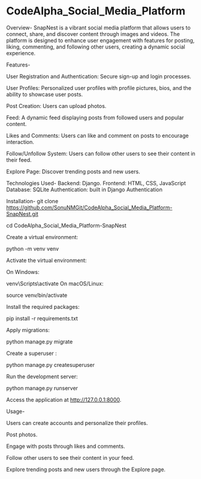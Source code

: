 # CodeAlpha_Social_Media_Platform

Overview-
SnapNest is a vibrant social media platform that allows users to connect, share, and discover content through images and videos. The platform is designed to enhance user engagement with features for posting, liking, commenting, and following other users, creating a dynamic social experience.


Features-

User Registration and Authentication: Secure sign-up and login processes.

User Profiles: Personalized user profiles with profile pictures, bios, and the ability to showcase user posts.

Post Creation: Users can upload photos.

Feed: A dynamic feed displaying posts from followed users and popular content.

Likes and Comments: Users can like and comment on posts to encourage interaction.

Follow/Unfollow System: Users can follow other users to see their content in their feed.

Explore Page: Discover trending posts and new users.


Technologies Used-
Backend: Django.
Frontend: HTML, CSS, JavaScript 
Database: SQLite 
Authentication: built in Django Authentication


Installation-
git clone https://github.com/SonuNMGit/CodeAlpha_Social_Media_Platform-SnapNest.git

cd CodeAlpha_Social_Media_Platform-SnapNest

Create a virtual environment:

python -m venv venv

Activate the virtual environment:

On Windows:

venv\Scripts\activate
On macOS/Linux:

source venv/bin/activate

Install the required packages:

pip install -r requirements.txt

Apply migrations:

python manage.py migrate

Create a superuser :

python manage.py createsuperuser

Run the development server:

python manage.py runserver

Access the application at http://127.0.0.1:8000.


Usage-

Users can create accounts and personalize their profiles.

Post photos.

Engage with posts through likes and comments.

Follow other users to see their content in your feed.

Explore trending posts and new users through the Explore page.
